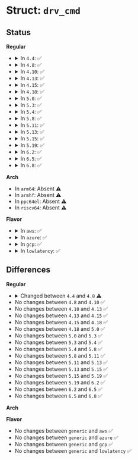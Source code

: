 # Struct: <code>drv_cmd</code>

## Status
<b>Regular</b>
<ul>
<li>
<details>
<summary>In <code>4.4</code>: ✅</summary>

```c
struct drv_cmd {
    unsigned int type;
    const struct cpumask *mask;
    union (anon) addr;
    u32 val;
};
```
</details>
</li>
<li>
<details>
<summary>In <code>4.8</code>: ✅</summary>

```c
struct drv_cmd {
    struct acpi_pct_register *reg;
    u32 val;
    union (anon) func;
};
```
</details>
</li>
<li>
<details>
<summary>In <code>4.10</code>: ✅</summary>

```c
struct drv_cmd {
    struct acpi_pct_register *reg;
    u32 val;
    union (anon) func;
};
```
</details>
</li>
<li>
<details>
<summary>In <code>4.13</code>: ✅</summary>

```c
struct drv_cmd {
    struct acpi_pct_register *reg;
    u32 val;
    union (anon) func;
};
```
</details>
</li>
<li>
<details>
<summary>In <code>4.15</code>: ✅</summary>

```c
struct drv_cmd {
    struct acpi_pct_register *reg;
    u32 val;
    union (anon) func;
};
```
</details>
</li>
<li>
<details>
<summary>In <code>4.18</code>: ✅</summary>

```c
struct drv_cmd {
    struct acpi_pct_register *reg;
    u32 val;
    union (anon) func;
};
```
</details>
</li>
<li>
<details>
<summary>In <code>5.0</code>: ✅</summary>

```c
struct drv_cmd {
    struct acpi_pct_register *reg;
    u32 val;
    union (anon) func;
};
```
</details>
</li>
<li>
<details>
<summary>In <code>5.3</code>: ✅</summary>

```c
struct drv_cmd {
    struct acpi_pct_register *reg;
    u32 val;
    union (anon) func;
};
```
</details>
</li>
<li>
<details>
<summary>In <code>5.4</code>: ✅</summary>

```c
struct drv_cmd {
    struct acpi_pct_register *reg;
    u32 val;
    union (anon) func;
};
```
</details>
</li>
<li>
<details>
<summary>In <code>5.8</code>: ✅</summary>

```c
struct drv_cmd {
    struct acpi_pct_register *reg;
    u32 val;
    union (anon) func;
};
```
</details>
</li>
<li>
<details>
<summary>In <code>5.11</code>: ✅</summary>

```c
struct drv_cmd {
    struct acpi_pct_register *reg;
    u32 val;
    union (anon) func;
};
```
</details>
</li>
<li>
<details>
<summary>In <code>5.13</code>: ✅</summary>

```c
struct drv_cmd {
    struct acpi_pct_register *reg;
    u32 val;
    union (anon) func;
};
```
</details>
</li>
<li>
<details>
<summary>In <code>5.15</code>: ✅</summary>

```c
struct drv_cmd {
    struct acpi_pct_register *reg;
    u32 val;
    union (anon) func;
};
```
</details>
</li>
<li>
<details>
<summary>In <code>5.19</code>: ✅</summary>

```c
struct drv_cmd {
    struct acpi_pct_register *reg;
    u32 val;
    union (anon) func;
};
```
</details>
</li>
<li>
<details>
<summary>In <code>6.2</code>: ✅</summary>

```c
struct drv_cmd {
    struct acpi_pct_register *reg;
    u32 val;
    union (anon) func;
};
```
</details>
</li>
<li>
<details>
<summary>In <code>6.5</code>: ✅</summary>

```c
struct drv_cmd {
    struct acpi_pct_register *reg;
    u32 val;
    union (anon) func;
};
```
</details>
</li>
<li>
<details>
<summary>In <code>6.8</code>: ✅</summary>

```c
struct drv_cmd {
    struct acpi_pct_register *reg;
    u32 val;
    union (anon) func;
};
```
</details>
</li>
</ul>
<b>Arch</b>
<ul>
<li>
In <code>arm64</code>: Absent ⚠️
</li>
<li>
In <code>armhf</code>: Absent ⚠️
</li>
<li>
In <code>ppc64el</code>: Absent ⚠️
</li>
<li>
In <code>riscv64</code>: Absent ⚠️
</li>
</ul>
<b>Flavor</b>
<ul>
<li>
<details>
<summary>In <code>aws</code>: ✅</summary>

```c
struct drv_cmd {
    struct acpi_pct_register *reg;
    u32 val;
    union (anon) func;
};
```
</details>
</li>
<li>
<details>
<summary>In <code>azure</code>: ✅</summary>

```c
struct drv_cmd {
    struct acpi_pct_register *reg;
    u32 val;
    union (anon) func;
};
```
</details>
</li>
<li>
<details>
<summary>In <code>gcp</code>: ✅</summary>

```c
struct drv_cmd {
    struct acpi_pct_register *reg;
    u32 val;
    union (anon) func;
};
```
</details>
</li>
<li>
<details>
<summary>In <code>lowlatency</code>: ✅</summary>

```c
struct drv_cmd {
    struct acpi_pct_register *reg;
    u32 val;
    union (anon) func;
};
```
</details>
</li>
</ul>

## Differences
<b>Regular</b>
<ul>
<li>
<details>
<summary>Changed between <code>4.4</code> and <code>4.8</code> ⚠️</summary>
<ul>
<li>
<b>Field added. </b>
<code>struct acpi_pct_register *reg</code>
</li>
<li>
<b>Field added. </b>
<code>union (anon) func</code>
</li>
<li>
<b>Field removed. </b>
<code>unsigned int type</code>
</li>
<li>
<b>Field removed. </b>
<code>const struct cpumask *mask</code>
</li>
<li>
<b>Field removed. </b>
<code>union (anon) addr</code>
</li>
</ul>
</details>
</li>
<li>
No changes between <code>4.8</code> and <code>4.10</code> ✅
</li>
<li>
No changes between <code>4.10</code> and <code>4.13</code> ✅
</li>
<li>
No changes between <code>4.13</code> and <code>4.15</code> ✅
</li>
<li>
No changes between <code>4.15</code> and <code>4.18</code> ✅
</li>
<li>
No changes between <code>4.18</code> and <code>5.0</code> ✅
</li>
<li>
No changes between <code>5.0</code> and <code>5.3</code> ✅
</li>
<li>
No changes between <code>5.3</code> and <code>5.4</code> ✅
</li>
<li>
No changes between <code>5.4</code> and <code>5.8</code> ✅
</li>
<li>
No changes between <code>5.8</code> and <code>5.11</code> ✅
</li>
<li>
No changes between <code>5.11</code> and <code>5.13</code> ✅
</li>
<li>
No changes between <code>5.13</code> and <code>5.15</code> ✅
</li>
<li>
No changes between <code>5.15</code> and <code>5.19</code> ✅
</li>
<li>
No changes between <code>5.19</code> and <code>6.2</code> ✅
</li>
<li>
No changes between <code>6.2</code> and <code>6.5</code> ✅
</li>
<li>
No changes between <code>6.5</code> and <code>6.8</code> ✅
</li>
</ul>
<b>Arch</b>
<ul>
</ul>
<b>Flavor</b>
<ul>
<li>
No changes between <code>generic</code> and <code>aws</code> ✅
</li>
<li>
No changes between <code>generic</code> and <code>azure</code> ✅
</li>
<li>
No changes between <code>generic</code> and <code>gcp</code> ✅
</li>
<li>
No changes between <code>generic</code> and <code>lowlatency</code> ✅
</li>
</ul>
